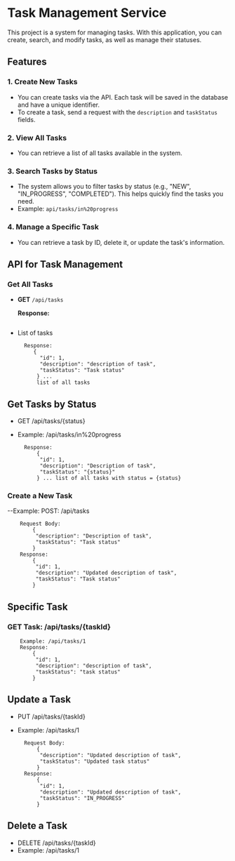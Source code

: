 # Task Management Service

This project is a system for managing tasks. With this application, you can create, search, and modify tasks, as well as manage their statuses.

## Features

### 1. **Create New Tasks**
- You can create tasks via the API. Each task will be saved in the database and have a unique identifier.
- To create a task, send a request with the `description` and `taskStatus` fields.

### 2. **View All Tasks**
- You can retrieve a list of all tasks available in the system.

### 3. **Search Tasks by Status**
- The system allows you to filter tasks by status (e.g., "NEW", "IN_PROGRESS", "COMPLETED"). This helps quickly find the tasks you need.
- Example: `api/tasks/in%20progress`

### 4. **Manage a Specific Task**
- You can retrieve a task by ID, delete it, or update the task's information.

## API for Task Management

### **Get All Tasks**

- **GET** `/api/tasks`

  **Response:**
  ```json
- List of tasks

        Response:
           {
             "id": 1,
             "description": "description of task",
             "taskStatus": "Task status"
            } ... 
            list of all tasks



## Get Tasks by Status
- GET /api/tasks/{status}
- Example: /api/tasks/in%20progress

        Response:
            {
             "id": 1,
             "description": "Description of task",
             "taskStatus": "{status}"
            } ... list of all tasks with status = {status}

### Create a New Task
--Example: POST: /api/tasks

        Request Body:
            {
             "description": "Description of task",
             "taskStatus": "Task status"
            }
        Response:
            {
             "id": 1,
             "description": "Updated description of task",
             "taskStatus": "Task status"
            }


## Specific Task
### GET Task: /api/tasks/{taskId} 

        Example: /api/tasks/1
        Response:
            {
             "id": 1,
             "description": "description of task",
             "taskStatus": "task status"
            }

## Update a Task
- PUT /api/tasks/{taskId}
- Example: /api/tasks/1

        Request Body:
            {
             "description": "Updated description of task",
             "taskStatus": "Updated task status"
            }
        Response:
            {
             "id": 1,
             "description": "Updated description of task",
             "taskStatus": "IN_PROGRESS"
            }
## Delete a Task
- DELETE /api/tasks/{taskId}
- Example: /api/tasks/1        

